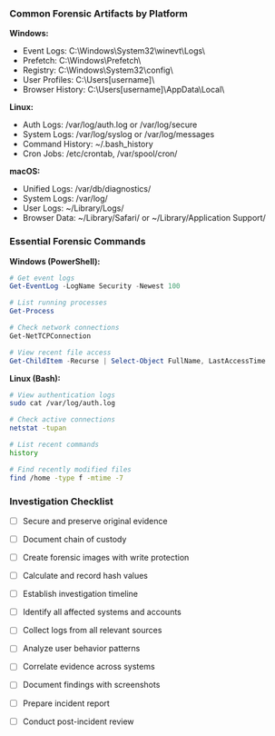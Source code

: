 
### Common Forensic Artifacts by Platform

**Windows:**
- Event Logs: C:\Windows\System32\winevt\Logs\
- Prefetch: C:\Windows\Prefetch\
- Registry: C:\Windows\System32\config\
- User Profiles: C:\Users\[username]\
- Browser History: C:\Users\[username]\AppData\Local\

**Linux:**
- Auth Logs: /var/log/auth.log or /var/log/secure
- System Logs: /var/log/syslog or /var/log/messages
- Command History: ~/.bash_history
- Cron Jobs: /etc/crontab, /var/spool/cron/

**macOS:**
- Unified Logs: /var/db/diagnostics/
- System Logs: /var/log/
- User Logs: ~/Library/Logs/
- Browser Data: ~/Library/Safari/ or ~/Library/Application Support/

### Essential Forensic Commands

**Windows (PowerShell):**
```powershell
# Get event logs
Get-EventLog -LogName Security -Newest 100

# List running processes
Get-Process

# Check network connections
Get-NetTCPConnection

# View recent file access
Get-ChildItem -Recurse | Select-Object FullName, LastAccessTime
```

**Linux (Bash):**
```bash
# View authentication logs
sudo cat /var/log/auth.log

# Check active connections
netstat -tupan

# List recent commands
history

# Find recently modified files
find /home -type f -mtime -7
```

### Investigation Checklist

- [ ] Secure and preserve original evidence
- [ ] Document chain of custody
- [ ] Create forensic images with write protection
- [ ] Calculate and record hash values
- [ ] Establish investigation timeline
- [ ] Identify all affected systems and accounts
- [ ] Collect logs from all relevant sources
- [ ] Analyze user behavior patterns
- [ ] Correlate evidence across systems
- [ ] Document findings with screenshots
- [ ] Prepare incident report
- [ ] Conduct post-incident review


